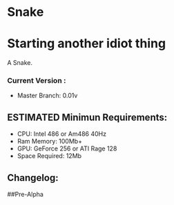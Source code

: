 # Snake
Starting another idiot thing
===========

A Snake.

### Current Version :
  - Master Branch: 0.01v

## ESTIMATED Minimun Requirements:
  - CPU: Intel 486 or Am486 40Hz
  - Ram Memory: 100Mb+
  - GPU: GeForce 256 or ATI Rage 128
  - Space Required: 12Mb

## Changelog:
##Pre-Alpha


